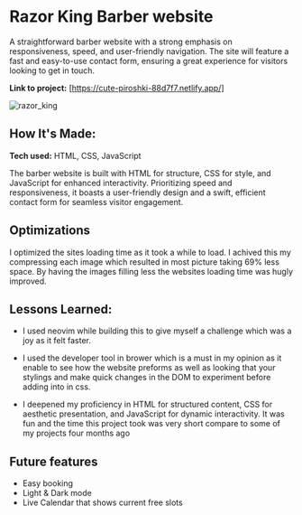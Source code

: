 # Razor King Barber website 
A straightforward barber website with a strong emphasis on responsiveness,
speed, and user-friendly navigation. The site will feature a fast and easy-to-use contact
form, ensuring a great experience for visitors looking to get in touch.

**Link to project:** [https://cute-piroshki-88d7f7.netlify.app/]

![razor_king](https://github.com/kev-er/razor_king_barber/assets/81853888/39518d4c-20ec-4c26-b1c3-0327ed39dcd4)


## How It's Made:

**Tech used:** HTML, CSS, JavaScript

The barber website is built with HTML for structure, CSS for style, and JavaScript for enhanced interactivity. Prioritizing speed and responsiveness, it boasts a user-friendly design and a swift, efficient contact form for seamless visitor engagement.

## Optimizations

I optimized the sites loading time as it took a while to load. I achived this my compressing each image which resulted in most picture taking 69% less space. By having the images filling less the websites loading time was hugly improved.


## Lessons Learned:
- I used neovim while building this to give myself a challenge which was a joy as it felt faster.

- I used the developer tool in brower which is a must in my opinion as it enable to see how the website preforms as well as looking that your stylings and make quick changes in the DOM to experiment before adding into in css. 

- I deepened my proficiency in HTML for structured content, CSS for aesthetic presentation, and JavaScript for dynamic interactivity. It was fun and the time this project took was very short compare to some of my projects four months ago 


## Future features 
- Easy booking 
- Light & Dark mode 
- Live Calendar that shows current free slots 
 





